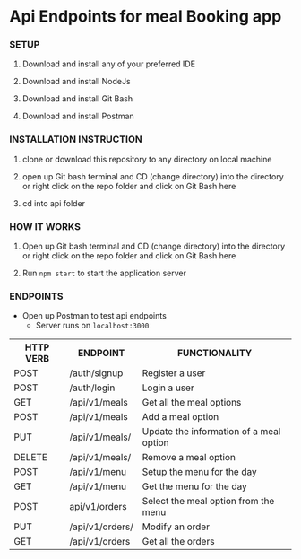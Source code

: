 # Api Endpoints for meal Booking app


### SETUP

1. Download and install any of your preferred IDE

2. Download and install NodeJs

3. Download and install Git Bash

4. Download and install Postman


### INSTALLATION INSTRUCTION
1. clone or download this repository to any directory on local machine

2. open up Git bash terminal and CD (change directory) into the directory or
   right click on the repo folder and click on Git Bash here

3. cd into api folder


### HOW IT WORKS
1. Open up Git bash terminal and CD (change directory) into the directory or
   right click on the repo folder and click on Git Bash here

2. Run ``` npm start ``` to start the application server


### ENDPOINTS
- Open up Postman to test api endpoints
  -  Server runs on ``` localhost:3000 ```

<table>
<tr>
    <th>HTTP VERB</th>
	<th>ENDPOINT</th>
	<th>FUNCTIONALITY</th>
</tr>
<tr>
	<td>POST</td>
	<td>/auth/signup</td>
	<td>Register a user</td>
</tr>
<tr>
	<td>POST</td>
	<td>/auth/login</td>
	<td>Login a user</td>
</tr>
<tr>
	<td>GET</td>
	<td>/api/v1/meals</td>
	<td>Get all the meal options</td>
</tr>
<tr>
	<td>POST</td>
	<td>/api/v1/meals</td>
	<td>Add a meal option</td>
</tr>
<tr>
	<td>PUT</td>
	<td>/api/v1/meals/<mealId></td>
	<td>Update the information of a meal option</td>
</tr>
<tr>
	<td>DELETE</td>
	<td>/api/v1/meals/<mealId></td>
	<td>Remove a meal option</td>
</tr>
<tr>
	<td>POST</td>
	<td>/api/v1/menu</td>
	<td>Setup the menu for the day</td>
</tr>
<tr>
	<td>GET</td>
	<td>/api/v1/menu</td>
	<td>Get the menu for the day</td>
</tr>
<tr>
	<td>POST</td>
	<td>api/v1/orders</td>
	<td>Select the meal option from the menu</td>
</tr>
<tr>
<tr>
	<td>PUT</td>
	<td>/api/v1/orders/<orderId></td>
	<td>Modify an order</td>
</tr>
<tr>
	<td>GET</td>
	<td>/api/v1/orders</td>
	<td>Get all the orders</td>
</tr>
</table>



